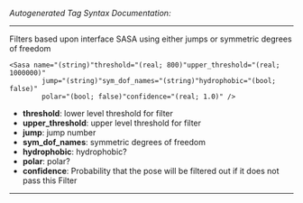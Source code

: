 _Autogenerated Tag Syntax Documentation:_

---
Filters based upon interface SASA using either jumps or symmetric degrees of freedom

```
<Sasa name="(string)"threshold="(real; 800)"upper_threshold="(real; 1000000)"
        jump="(string)"sym_dof_names="(string)"hydrophobic="(bool; false)"
        polar="(bool; false)"confidence="(real; 1.0)" />
```

-   **threshold**: lower level threshold for filter
-   **upper_threshold**: upper level threshold for filter
-   **jump**: jump number
-   **sym_dof_names**: symmetric degrees of freedom
-   **hydrophobic**: hydrophobic?
-   **polar**: polar?
-   **confidence**: Probability that the pose will be filtered out if it does not pass this Filter

---
